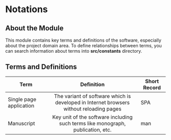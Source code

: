 # Notations

## About the Module

This module contains key terms and definitions of the software,
especially about the project domain area. To define relationships between terms,
you can search information about terms into **src/constants** directory.

## Terms and Definitions

| Term                    |                                       Definition                                        | Short Record |
| ----------------------- | :-------------------------------------------------------------------------------------: | ------------ |
| Single page application | The variant of software which is developed in Internet browsers without reloading pages | SPA          |
| Manuscript              |     Key unit of the software including such terms like monograph, publication, etc.     | man          |
